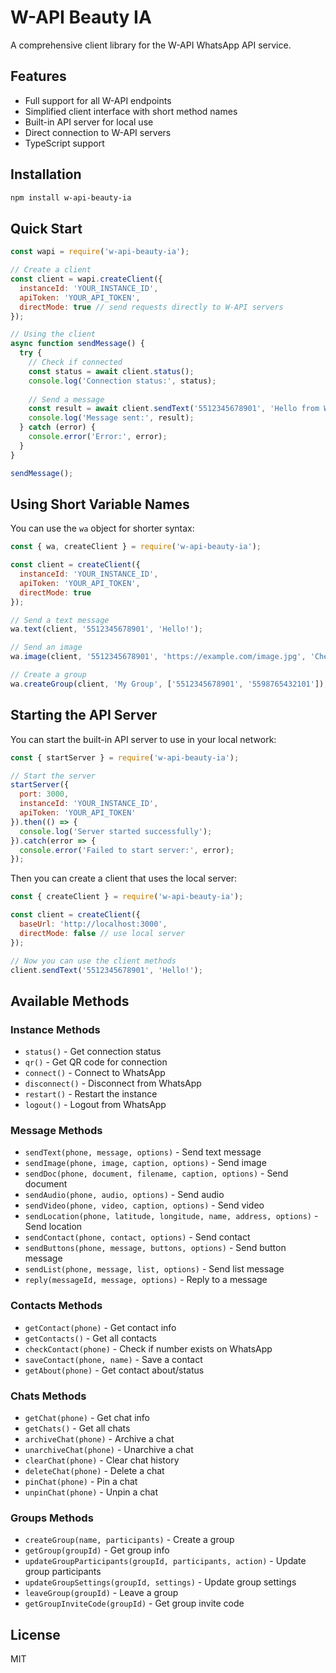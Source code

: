 # W-API Beauty IA

A comprehensive client library for the W-API WhatsApp API service.

## Features

- Full support for all W-API endpoints
- Simplified client interface with short method names
- Built-in API server for local use
- Direct connection to W-API servers
- TypeScript support

## Installation

```bash
npm install w-api-beauty-ia
```

## Quick Start

```javascript
const wapi = require('w-api-beauty-ia');

// Create a client
const client = wapi.createClient({
  instanceId: 'YOUR_INSTANCE_ID',
  apiToken: 'YOUR_API_TOKEN',
  directMode: true // send requests directly to W-API servers
});

// Using the client
async function sendMessage() {
  try {
    // Check if connected
    const status = await client.status();
    console.log('Connection status:', status);
    
    // Send a message
    const result = await client.sendText('5512345678901', 'Hello from W-API Client!');
    console.log('Message sent:', result);
  } catch (error) {
    console.error('Error:', error);
  }
}

sendMessage();
```

## Using Short Variable Names

You can use the `wa` object for shorter syntax:

```javascript
const { wa, createClient } = require('w-api-beauty-ia');

const client = createClient({
  instanceId: 'YOUR_INSTANCE_ID',
  apiToken: 'YOUR_API_TOKEN',
  directMode: true
});

// Send a text message
wa.text(client, '5512345678901', 'Hello!');

// Send an image
wa.image(client, '5512345678901', 'https://example.com/image.jpg', 'Check this out!');

// Create a group
wa.createGroup(client, 'My Group', ['5512345678901', '5598765432101']);
```

## Starting the API Server

You can start the built-in API server to use in your local network:

```javascript
const { startServer } = require('w-api-beauty-ia');

// Start the server
startServer({
  port: 3000,
  instanceId: 'YOUR_INSTANCE_ID',
  apiToken: 'YOUR_API_TOKEN'
}).then(() => {
  console.log('Server started successfully');
}).catch(error => {
  console.error('Failed to start server:', error);
});
```

Then you can create a client that uses the local server:

```javascript
const { createClient } = require('w-api-beauty-ia');

const client = createClient({
  baseUrl: 'http://localhost:3000',
  directMode: false // use local server
});

// Now you can use the client methods
client.sendText('5512345678901', 'Hello!');
```

## Available Methods

### Instance Methods
- `status()` - Get connection status
- `qr()` - Get QR code for connection
- `connect()` - Connect to WhatsApp
- `disconnect()` - Disconnect from WhatsApp
- `restart()` - Restart the instance
- `logout()` - Logout from WhatsApp

### Message Methods
- `sendText(phone, message, options)` - Send text message
- `sendImage(phone, image, caption, options)` - Send image
- `sendDoc(phone, document, filename, caption, options)` - Send document
- `sendAudio(phone, audio, options)` - Send audio
- `sendVideo(phone, video, caption, options)` - Send video
- `sendLocation(phone, latitude, longitude, name, address, options)` - Send location
- `sendContact(phone, contact, options)` - Send contact
- `sendButtons(phone, message, buttons, options)` - Send button message
- `sendList(phone, message, list, options)` - Send list message
- `reply(messageId, message, options)` - Reply to a message

### Contacts Methods
- `getContact(phone)` - Get contact info
- `getContacts()` - Get all contacts
- `checkContact(phone)` - Check if number exists on WhatsApp
- `saveContact(phone, name)` - Save a contact
- `getAbout(phone)` - Get contact about/status

### Chats Methods
- `getChat(phone)` - Get chat info
- `getChats()` - Get all chats
- `archiveChat(phone)` - Archive a chat
- `unarchiveChat(phone)` - Unarchive a chat
- `clearChat(phone)` - Clear chat history
- `deleteChat(phone)` - Delete a chat
- `pinChat(phone)` - Pin a chat
- `unpinChat(phone)` - Unpin a chat

### Groups Methods
- `createGroup(name, participants)` - Create a group
- `getGroup(groupId)` - Get group info
- `updateGroupParticipants(groupId, participants, action)` - Update group participants
- `updateGroupSettings(groupId, settings)` - Update group settings
- `leaveGroup(groupId)` - Leave a group
- `getGroupInviteCode(groupId)` - Get group invite code

## License

MIT 